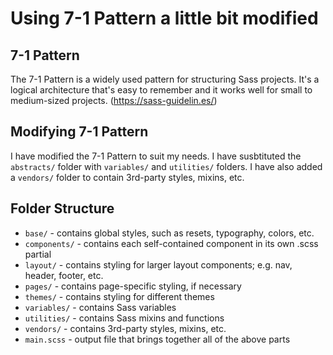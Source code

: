 # Using 7-1 Pattern a little bit modified

## 7-1 Pattern

The 7-1 Pattern is a widely used pattern for structuring Sass projects. It's a logical architecture that's easy to remember and it works well for small to medium-sized projects. (https://sass-guidelin.es/)

## Modifying 7-1 Pattern

I have modified the 7-1 Pattern to suit my needs. I have susbtituted the `abstracts/` folder with `variables/` and `utilities/` folders. I have also added a `vendors/` folder to contain 3rd-party styles, mixins, etc.

## Folder Structure

- `base/` - contains global styles, such as resets, typography, colors, etc.
- `components/` - contains each self-contained component in its own .scss partial
- `layout/` - contains styling for larger layout components; e.g. nav, header, footer, etc.
- `pages/` - contains page-specific styling, if necessary
- `themes/` - contains styling for different themes
- `variables/` - contains Sass variables
- `utilities/` - contains Sass mixins and functions
- `vendors/` - contains 3rd-party styles, mixins, etc.
- `main.scss` - output file that brings together all of the above parts
